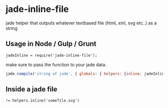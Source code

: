 # jade-inline-file
jade helper that outputs whatever textbased file (html, xml, svg etc..) as a string

## Usage in Node / Gulp / Grunt

```
jadeInline = require('jade-inline-file');
```

make sure to pass the function to your jade data.

```javascript
jade.compile('string of jade', { globals: { helpers: {inline: jadeInline} }});
```
## Inside a jade file
```
!= helpers.inline('somefile.svg')
```
